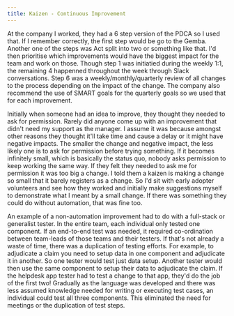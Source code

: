 ```yaml
---
title: Kaizen - Continuous Improvement
---
```


At the company I worked, they had a 6 step version of the PDCA so I used that.
If I remember correctly, the first step would be go to the Gemba.
Another one of the steps was Act split into two or something like that.
I'd then prioritise which improvements would have the biggest impact for the team and work on those.
Though step 1 was initiatied during the weekly 1:1, the remaining 4 happenned throughout the week through Slack conversations.
Step 6 was a weekly/monthly/quarterly review of all changes to the process depending on the impact of the change.
The company also recommend the use of SMART goals for the quarterly goals so we used that for each improvement.

Initially when someone had an idea to improve, they thought they needed to ask for permission.
Rarely did anyone come up with an improvement that didn't need my support as the manager.
I assume it was because amongst other reasons they thought it'll take time and cause a delay or it might have negative impacts.
The smaller the change and negative impact, the less likely one is to ask for permission before trying something.
If it becomes infinitely small, which is basically the status quo, nobody asks permission to keep working the same way.
If they felt they needed to ask me for permission it was too big a change.
I told them a kaizen is making a change so small that it barely registers as a change.
So I'd sit with early adopter volunteers and see how they worked and initially make suggestions myself to demonstrate what I meant by a small change.
If there was something they could do without automation, that was fine too.

An example of a non-automation improvement had to do with a full-stack or generalist tester.
In the entire team, each individual only tested one component.
If an end-to-end test was needed, it required co-ordination between team-leads of those teams and their testers.
If that's not already a waste of time, there was a duplication of testing efforts.
For example, to adjudicate a claim you need to setup data in one component and adjudicate it in another.
So one tester would test just data setup.
Another tester would then use the same component to setup their data to adjudicate the claim.
If the helpdesk app tester had to test a change to that app, they'd do the job of the first two!
Gradually as the language was developed and there was less assumed knowledge needed for writing or executing test cases, an individual could test all three components.
This eliminated the need for meetings or the duplication of test steps.



